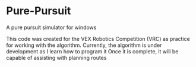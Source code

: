 # Pure-Pursuit
A pure pursuit simulator for windows

This code was created for the VEX Robotics Competition (VRC) as practice for working with the algorithm.
Currently, the algorithm is under development as I learn how to program it
Once it is complete, it will be capable of assisting with planning routes
